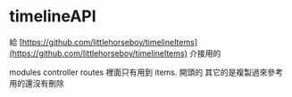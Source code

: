 # timelineAPI
給 [https://github.com/littlehorseboy/timelineItems](https://github.com/littlehorseboy/timelineItems) 介接用的

modules controller routes 裡面只有用到 items. 開頭的 其它的是複製過來參考用的還沒有刪除
